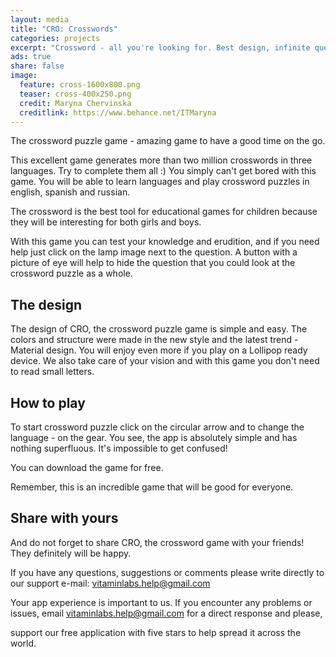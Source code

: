 ```yaml
---
layout: media
title: "CRO: Crosswords"
categories: projects
excerpt: "Crossword - all you're looking for. Best design, infinite questions, super game."
ads: true
share: false
image:
  feature: cross-1600x800.png
  teaser: cross-400x250.png
  credit: Maryna Chervinska
  creditlink: https://www.behance.net/ITMaryna
---
```


The crossword puzzle game - amazing game to have a good time on the go.

This excellent game generates more than two million crosswords in three languages. Try to complete them all :) You simply can't get bored with this game. You will be able to learn languages and play crossword puzzles in english, spanish and russian.

The crossword is the best tool for educational games for children because they will be interesting for both girls and boys.

With this game you can test your knowledge and erudition, and if you need help just click on the lamp image next to the question. A button with a picture of eye will help to hide the question that you could look at the crossword puzzle as a whole.

## The design

The design of CRO, the crossword puzzle game is simple and easy. The colors and structure were made in the new style and the latest trend - Material design. You will enjoy even more if you play on a Lollipop ready device. We also take care of your vision and with this game you don't need to read small letters. 

## How to play
To start crossword puzzle click on the circular arrow and to change the language - on the gear. You see, the app is absolutely simple and has nothing superfluous. It's impossible to get confused!

You can download the game for free.

Remember, this is an incredible game that will be good for everyone.

## Share with yours

And do not forget to share CRO, the crossword game with your friends! They definitely will be happy.

If you have any questions, suggestions or comments please write directly to our support e-mail:
vitaminlabs.help@gmail.com

Your app experience is important to us. If you encounter any problems or issues, email vitaminlabs.help@gmail.com for a direct response and please, 

support our free application with five stars to help spread it across the world.
